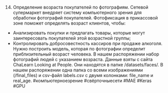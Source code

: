 14. Определение возраста покупателей по фотографиям.
Сетевой супермаркет внедряет систему компьютерного зрения для обработки фотографий покупателей. Фотофиксация в прикассовой зоне поможет определять возраст клиентов, чтобы:
* Анализировать покупки и предлагать товары, которые могут заинтересовать покупателей этой возрастной группы;
* Контролировать добросовестность кассиров при продаже алкоголя.
Нужно построить модель, которая по фотографии определит приблизительный возраст человека. В нашем распоряжении набор фотографий людей с указанием возраста.
Данные взяты с сайта ChaLearn Looking at People. Они находятся в папке /datasets/faces/.
В нашем распоряжении одна папка со всеми изображениями (/final_files) и csv-файл labels.csv с двумя колонками: file_name и real_age.
#компьютерноезрение #свёрточныесети #MAE #Keras #GPU